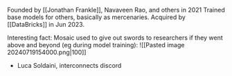 Founded by [[Jonathan Frankle]], Navaveen Rao, and others in 2021
Trained base models for others, basically as mercenaries.
Acquired by [[DataBricks]] in Jun 2023.

Interesting fact: Mosaic used to give out swords to researchers if they went above and beyond (eg during model training):
![[Pasted image 20240719154000.png|100]]
- Luca Soldaini, interconnects discord